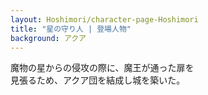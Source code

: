 ```yaml
---
layout: Hoshimori/character-page-Hoshimori
title: "星の守り人 | 登場人物"
background: アクア
---
```


魔物の星からの侵攻の際に、魔王が通った扉を<br>
見張るため、アクア団を結成し城を築いた。<br>